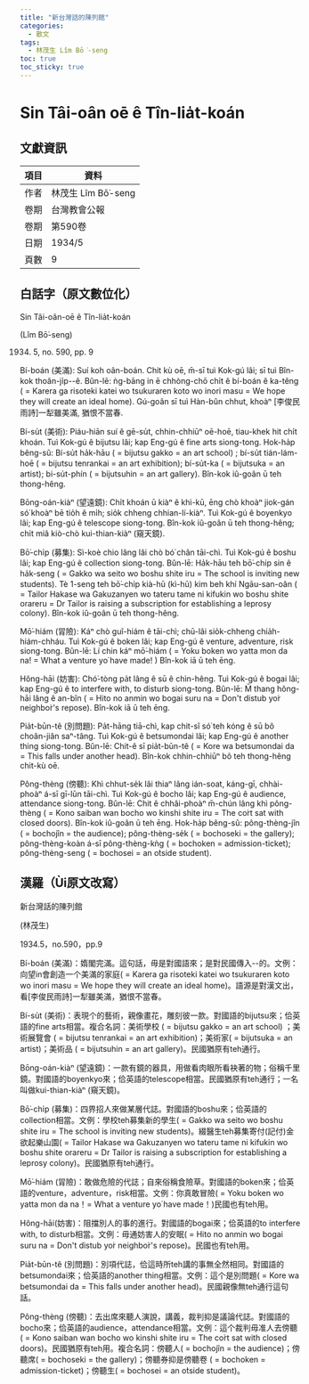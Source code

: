 ```yaml
---
title: "新台灣話的陳列館"
categories:
  - 散文
tags:
  - 林茂生 Lîm Bō͘-seng
toc: true
toc_sticky: true
---
```


# Sin Tâi-oân oē ê Tîn-lia̍t-koán

## 文獻資訊

| 項目 | 資料 |
|---|---|
| 作者 | 林茂生 Lîm Bō͘-seng |
| 卷期 | 台灣教會公報 |
| 卷期 | 第590卷 |
| 日期 | 1934/5 |
| 頁數 | 9 |

## 白話字（原文數位化）

Sin Tâi-oân-oē ê Tîn-lia̍t-koán

(Lîm Bō͘-seng)

1934. 5, no. 590, pp. 9

Bí-boán (美滿): Suí koh oân-boán. Chit kù oē, m̄-sī tuì Kok-gú lâi; sī tuì Bîn-kok thoân-ji̍p--ê. Bûn-lē: ǹg-bāng in ē chhòng-chō chi̍t ê bí-boán ê ka-têng ( = Karera ga risoteki katei wo tsukuraren koto wo inori masu = We hope they will create an ideal home). Gú-goân sī tuì Hàn-bûn chhut, khoàⁿ [李俊民雨詩]一犁雖美滿, 猶恨不當春.

Bí-su̍t (美術): Piáu-hiān suí ê gē-su̍t, chhin-chhiūⁿ oē-hoē, tiau-khek hit chi̍t khoán. Tuì Kok-gú ê bijutsu lâi; kap Eng-gú ê fine arts siong-tong. Hok-ha̍p bêng-sû: Bí-su̍t ha̍k-hāu ( = bijutsu gakko = an art school) ; bí-su̍t tián-lám-hoē ( = bijutsu tenrankai = an art exhibition); bí-su̍t-ka ( = bijutsuka = an artist); bi-su̍t-phín ( = bijutsuhin = an art gallery). Bîn-kok iû-goân ū teh thong-hêng.

Bōng-oán-kiàⁿ (望遠鏡): Chi̍t khoán ū kiàⁿ ê khì-kū, ēng chò khoàⁿ jiok-gán só͘ khoàⁿ bē tio̍h ê mi̍h; sio̍k chheng chhian-lí-kiàⁿ. Tuì Kok-gú ê boyenkyo lâi; kap Eng-gú ê telescope siong-tong. Bîn-kok iû-goân ū teh thong-hêng; chi̍t miâ kiò-chò kui-thian-kiàⁿ (窺天鏡).

Bō͘-chi̍p (募集): Sì-koè chio lâng lâi chò bó͘ chân tāi-chì. Tuì Kok-gú ê boshu lâi; kap Eng-gú ê collection siong-tong. Bûn-lē: Ha̍k-hāu teh bō͘-chip sin ê ha̍k-seng ( = Gakko wa seito wo boshu shite iru = The school is inviting new students). Tè 1-seng teh bō͘-chi̍p kià-hū (kì-hū) kim beh khí Ngāu-san-oân ( = Tailor Hakase wa Gakuzanyen wo tateru tame ni kifukin wo boshu shite orareru = Dr Tailor is raising a subscription for establishing a leprosy colony). Bîn-kok iû-goân ū teh thong-hêng.

Mō͘-hiám (冐險): Káⁿ chò guî-hiám ê tāi-chì; chū-lâi sio̍k-chheng chia̍h-hiám-chháu. Tuì Kok-gú ê boken lâi; kap Eng-gú ê venture, adventure, risk siong-tong. Bûn-lē: Lí chin káⁿ mō͘-hiám ( = Yoku boken wo yatta mon da na! = What a venture yo͘ have made! ) Bîn-kok iā ū teh ēng.

Hông-hāi (妨害): Chó͘-tòng pa̍t lâng ê sū ê chìn-hêng. Tuì Kok-gú ê bogai lâi; kap Eng-gú ê to interfere with, to disturb siong-tong. Bûn-lē: M̄ thang hông-hāi lâng ê an-bîn ( = Hito no anmin wo bogai suru na = Don't distub yo͘r neighbo͘r's repose). Bîn-kok iā ū teh ēng.

Pia̍t-būn-tê (別問題): Pa̍t-hāng tiā-chì, kap chit-sî só͘ teh kóng ê sū bô choân-jiân saⁿ-tâng. Tuì Kok-gú ê betsumondai lâi; kap Eng-gú ê another thing siong-tong. Bûn-lē: Chit-ê sī pia̍t-būn-tê ( = Kore wa betsumondai da = This falls under another head). Bîn-kok chhin-chhiūⁿ bô teh thong-hêng chit-kù oē.

Pông-thèng (傍聽): Khì chhut-se̍k lâi thiaⁿ lâng ián-soat, káng-gī, chhài-phoàⁿ á-sī gī-lūn tāi-chì. Tuì Kok-gú ê bocho lâi; kap Eng-gú ê audience, attendance siong-tong. Bûn-lē: Chit ê chhâi-phoàⁿ m̄-chún lâng khì pông-thèng ( = Kono saiban wan bocho wo kinshi shite iru = The co͘rt sat with closed doors). Bîn-kok iû-goân ū teh ēng. Hok-ha̍p bêng-sû: pông-thèng-jîn ( = bochojîn = the audience); pông-thèng-se̍k ( = bochoseki = the gallery); pông-thèng-koàn á-sī pông-thèng-kǹg ( = bochoken = admission-ticket); pông-thèng-seng ( = bochosei = an o͘tside student).

## 漢羅（Ùi原文改寫）

新台灣話的陳列館

(林茂生)

1934.5，no.590，pp.9

Bí-boán (美滿)：媠閣完滿。這句話，毋是對國語來；是對民國傳入--的。文例：向望in會創造一个美滿的家庭( = Karera ga risoteki katei wo tsukuraren koto wo inori masu = We hope they will create an ideal home)。語源是對漢文出，看[李俊民雨詩]一犁雖美滿，猶恨不當春。

Bí-su̍t (美術)：表現个的藝術，親像畫花，雕刻彼一款。對國語的bijutsu來；佮英語的fine arts相當。複合名詞：美術學校 ( = bijutsu gakko = an art school) ；美術展覽會 ( = bijutsu tenrankai = an art exhibition)；美術家( = bijutsuka = an artist)；美術品 ( = bijutsuhin = an art gallery)。民國猶原有teh通行。

Bōng-oán-kiàⁿ (望遠鏡)：一款有鏡的器具，用做看肉眼所看袂著的物；俗稱千里鏡。對國語的boyenkyo來；佮英語的telescope相當。民國猶原有teh通行；一名叫做kui-thian-kiàⁿ (窺天鏡)。

Bō͘-chi̍p (募集)：四界招人來做某層代誌。對國語的boshu來；佮英語的collection相當。文例：學校teh募集新的學生( = Gakko wa seito wo boshu shite iru = The school is inviting new students)。綴醫生teh募集寄付(記付)金欲起樂山園( = Tailor Hakase wa Gakuzanyen wo tateru tame ni kifukin wo boshu shite orareru = Dr Tailor is raising a subscription for establishing a leprosy colony)。民國猶原有teh通行。

Mō͘-hiám (冐險)：敢做危險的代誌；自來俗稱食險草。對國語的boken來；佮英語的venture，adventure，risk相當。文例：你真敢冒險( = Yoku boken wo yatta mon da na！= What a venture yo͘ have made！)民國也有teh用。

Hông-hāi(妨害)：阻擋別人的事的進行。對國語的bogai來；佮英語的to interfere with, to disturb相當。文例：毋通妨害人的安眠( = Hito no anmin wo bogai suru na = Don't distub yo͘r neighbo͘r's repose)。民國也有teh用。

Pia̍t-būn-tê (別問題)：別項代誌，佮這時所teh講的事無全然相同。對國語的betsumondai來；佮英語的another thing相當。文例：這个是別問題( = Kore wa betsumondai da = This falls under another head)。民國親像無teh通行這句話。

Pông-thèng (傍聽)：去出席來聽人演說，講義，裁判抑是議論代誌。對國語的bocho來；佮英語的audience，attendance相當。文例：這个裁判毋准人去傍聽 ( = Kono saiban wan bocho wo kinshi shite iru = The co͘rt sat with closed doors)。民國猶原有teh用。複合名詞：傍聽人( = bochojîn = the audience)；傍聽席( = bochoseki = the gallery)；傍聽券抑是傍聽卷 ( = bochoken = admission-ticket)；傍聽生( = bochosei = an o͘tside student)。

